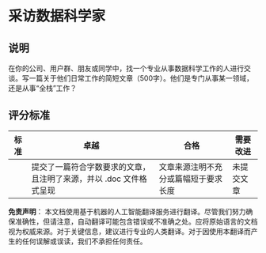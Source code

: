# 采访数据科学家

## 说明

在你的公司、用户群、朋友或同学中，找一个专业从事数据科学工作的人进行交谈。写一篇关于他们日常工作的简短文章（500字）。他们是专门从事某一领域，还是从事“全栈”工作？

## 评分标准

| 标准   | 卓越                                                                                   | 合格                                                               | 需要改进              |
| ------ | -------------------------------------------------------------------------------------- | ------------------------------------------------------------------ | --------------------- |
|        | 提交了一篇符合字数要求的文章，且注明了来源，并以 .doc 文件格式呈现                       | 文章来源注明不充分或篇幅短于要求长度                               | 未提交文章            |

**免责声明**：
本文档使用基于机器的人工智能翻译服务进行翻译。尽管我们努力确保准确性，但请注意，自动翻译可能包含错误或不准确之处。应将原始语言的文档视为权威来源。对于关键信息，建议进行专业的人类翻译。对于因使用本翻译而产生的任何误解或误读，我们不承担任何责任。